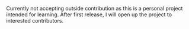 Currently not accepting outside contribution as this is a personal project intended for learning. After first release, I will open up the project to interested contributors.
